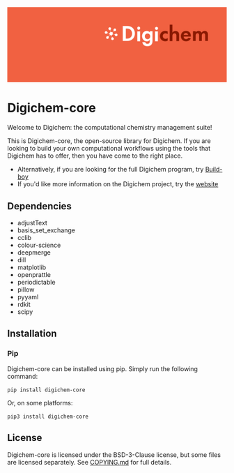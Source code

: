 <img src="Banner.png" alt="Banner" />

# Digichem-core

Welcome to Digichem: the computational chemistry management suite!

This is Digichem-core, the open-source library for Digichem. If you are looking to build your own computational workflows using the tools that Digichem has to offer, then you have come to the right place.

 - Alternatively, if you are looking for the full Digichem program, try [Build-boy](https://github.com/Digichem-Project/build-boy)
 - If you'd like more information on the Digichem project, try the [website](https://www.digi-chem.co.uk)

## Dependencies

 - adjustText
 - basis_set_exchange
 - cclib
 - colour-science
 - deepmerge
 - dill
 - matplotlib
 - openprattle
 - periodictable
 - pillow
 - pyyaml
 - rdkit
 - scipy

## Installation

### Pip

Digichem-core can be installed using pip. Simply run the following command:

```Shell
pip install digichem-core
```

Or, on some platforms:

```Shell
pip3 install digichem-core
```

## License

Digichem-core is licensed under the BSD-3-Clause license, but some files are licensed separately. See [COPYING.md](COPYING.md) for full details.